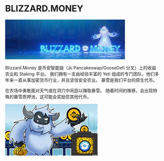 # BLIZZARD.MONEY


![dsajn](dsajn.png)

<p>Blizzard.Money 是币安智能链（从 Pancakeswap/GooseDefi 分叉）上的收益农业和 Staking 平台。 我们拥有一支由经验丰富的 Yeti 组成的专门团队，他们多年来一直从事加密货币行业，并且坚信安全农业。 暴雪是我们平台的原生代币。</p>
<p>在农场中勇敢面对天气或在洞穴中闲逛以赚取暴雪。 随着时间的推移，会出现特殊的暴雪质押池，这可能会奖励您其他代币。&nbsp;</p>

![dsad](dsad.png)
